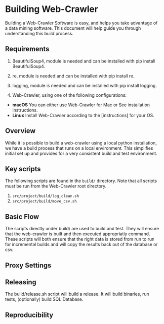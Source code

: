 # Building Web-Crawler
Building a Web-Crawler Software is easy, and helps you take advantage of a data mining software. This document will help guide you through understanding this build process.

## Requirements

1. BeautifulSoup4, module is needed and can be installed with pip install BeautifulSoup4.
2. re, module is needed and can be installed with pip install re.
3. logging, module is needed and can be installed with pip install logging.

2. Web-Crawler, using one of the following configurations:
* **macOS** You can either use Web-Crawler for Mac or  See installation instructions.
* **Linux**  Install Web-Crawler according to the [instructions] for your OS.

## Overview

While it is possible to build a web-crawler using a local python installation, we have a build process that runs on a local environment.  This simplifies initial set up and provides for a very consistent build and test environment.

## Key scripts

The following scripts are found in the `build/` directory. Note that all scripts must be run from the Web-Crawler root directory.
1. `src/project/build/log_clean.sh`
2. `src/project/build/move_csv.sh`

## Basic Flow

The scripts directly under build/ are used to build and test. They will ensure that the web-crawler is built and then executed appropriatly command. These scripts will both ensure that the right data is stored from run to run for incremental builds and will copy the results back out of the database or csv.

## Proxy Settings


## Releasing

The build/release.sh script will build a release. It will build binaries, run tests, (optionally) build SQL Database.

## Reproducibility

